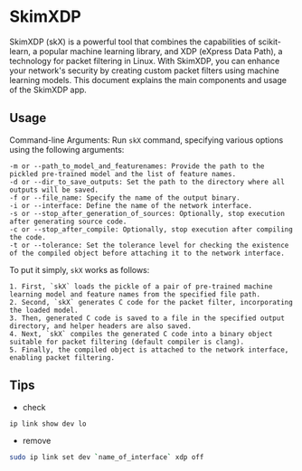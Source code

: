 # SkimXDP

SkimXDP (skX) is a powerful tool that combines the capabilities of scikit-learn, a popular machine learning library, and XDP (eXpress Data Path), a technology for packet filtering in Linux. With SkimXDP, you can enhance your network's security by creating custom packet filters using machine learning models. This document explains the main components and usage of the SkimXDP app.

## Usage 

Command-line Arguments: Run `skX` command, specifying various options using the following arguments:

```
-m or --path_to_model_and_featurenames: Provide the path to the pickled pre-trained model and the list of feature names.
-d or --dir_to_save_outputs: Set the path to the directory where all outputs will be saved.
-f or --file_name: Specify the name of the output binary.
-i or --interface: Define the name of the network interface.
-s or --stop_after_generation_of_sources: Optionally, stop execution after generating source code.
-c or --stop_after_compile: Optionally, stop execution after compiling the code.
-t or --tolerance: Set the tolerance level for checking the existence of the compiled object before attaching it to the network interface.
```

To put it simply, `skX` works as follows:

```
1. First, `skX` loads the pickle of a pair of pre-trained machine learning model and feature names from the specified file path. 
2. Second, `skX` generates C code for the packet filter, incorporating the loaded model.
3. Then, generated C code is saved to a file in the specified output directory, and helper headers are also saved.
4. Next, `skX` compiles the generated C code into a binary object suitable for packet filtering (default compiler is clang).
5. Finally, the compiled object is attached to the network interface, enabling packet filtering.
```

## Tips

- check

```bash
ip link show dev lo
```

- remove

```bash
sudo ip link set dev `name_of_interface` xdp off
```

